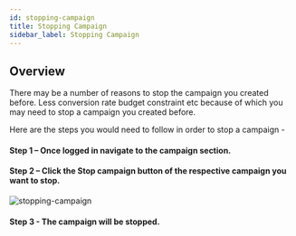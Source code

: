 ```yaml
---
id: stopping-campaign
title: Stopping Campaign
sidebar_label: Stopping Campaign
---
```

## Overview

There may be a number of reasons to stop the campaign you created before. Less conversion rate budget constraint etc because of which you may need to stop a campaign you created before.

Here are the steps you would need to follow in order to stop a campaign -

#### Step 1 – Once logged in navigate to the campaign section.

#### Step 2 – Click the Stop campaign button of the respective campaign you want to stop.
![stopping-campaign](/d/img/Stopping-campaign/Stopping-Campaign.png)

#### Step 3 - The campaign will be stopped.